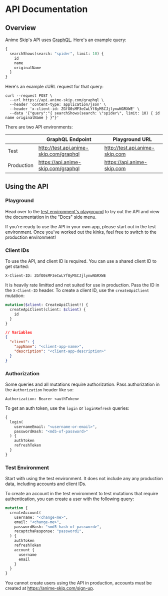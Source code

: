 # API Documentation

## Overview

Anime Skip's  API uses [GraphQL](https://graphql.org/). Here's an example query:

```graphql
{
  searchShows(search: "spider", limit: 10) {
    id
    name
    originalName
  }
}
```

Here's an example cURL request for that query:

```shell
curl --request POST \
  --url https://api.anime-skip.com/graphql \
  --header 'content-type: application/json' \
  --header 'x-client-id: ZGfO0sMF3eCwLYf8yMSCJjlynwNGRXWE' \
  --data '{"query":"{ searchShows(search: \"spider\", limit: 10) { id name originalName } }"}'
```

There are two API environments:

|  | GraphQL Endpoint | Playground URL |
| --- | --- | --- |
| Test | <http://test.api.anime-skip.com/graphql> | <http://test.api.anime-skip.com> |
| Production | <https://api.anime-skip.com/graphql> | <https://api.anime-skip.com> |

## Using the API

### Playground

Head over to the [test environment's playground](http://test.api.anime-skip.com) to try out the API and view the documentation in the "Docs" side menu.

If you're ready to use the API in your own app, please start out in the test environment. Once you've worked out the kinks, feel free to switch to the production environment! 

### Client IDs

To use the API, and client ID is required. You can use a shared client ID to get started:

```
X-Client-ID: ZGfO0sMF3eCwLYf8yMSCJjlynwNGRXWE
```

It is heavily rate limitted and not suited for use in production. Pass the ID in the `X-Client-ID` header. To create a client ID, use the `createApiClient` mutation:

```graphql
mutation($client: CreateApiClient!) {
  createApiClient(client: $client) {	
    id
  }
}
```
```json
// Variables
{
  "client": {
    "appName": "<client-app-name>",
    "description": "<client-app-description>"
  }
}
```

### Authorization

Some queries and all mutations require authorization. Pass authorization in the `Authorization` header like so:

```
Authorization: Bearer <authToken>
```

To get an auth token, use the `login` or `loginRefresh` queries:

```graphql
{
  login(
    usernameEmail: "<username-or-email>",
    passwordHash: "<md5-of-password>"
  ) {
    authToken
    refreshToken
  }
}
```

### Test Environment

Start with using the test environment. It does not include any any production data, including accounts and client IDs.

To create an account in the test environment to test mutations that require authentication, you can create a user with the following query:

```graphql
mutation {
  createAccount(
    username: "<change-me>",
    email: "<change-me>",
    passwordHash: "<md5-hash-of-password>",
    recaptchaResponse: "password1",
  ) {
    authToken
    refreshToken
    account {
      username
      email
    }
  }
}
```

You cannot create users using the API in production, accounts must be created at <https://anime-skip.com/sign-up>.
